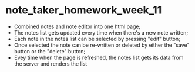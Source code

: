 # note_taker_homework_week_11
- Combined notes and note editor into one html page;
- The notes list gets updated every time when there's a new note written;
- Each note in the notes list can be selected by pressing "edit" button;
- Once selected the note can be re-written or deleted by either the "save" button or the "delete" button;
- Evey time when the page is refreshed, the notes list gets its data from the server and renders the list
